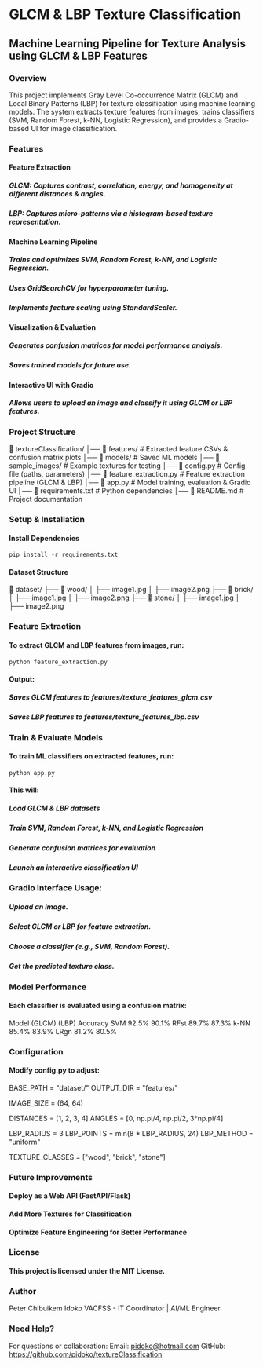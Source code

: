 # GLCM & LBP Texture Classification
## Machine Learning Pipeline for Texture Analysis using GLCM & LBP Features
### Overview
This project implements Gray Level Co-occurrence Matrix (GLCM) and Local Binary Patterns (LBP) for texture classification using machine learning models. The system extracts texture features from images, trains classifiers (SVM, Random Forest, k-NN, Logistic Regression), and provides a Gradio-based UI for image classification.

### Features
#### Feature Extraction
##### GLCM: Captures contrast, correlation, energy, and homogeneity at different distances & angles.
##### LBP: Captures micro-patterns via a histogram-based texture representation.

#### Machine Learning Pipeline
##### Trains and optimizes SVM, Random Forest, k-NN, and Logistic Regression.
##### Uses GridSearchCV for hyperparameter tuning.
##### Implements feature scaling using StandardScaler.

#### Visualization & Evaluation
##### Generates confusion matrices for model performance analysis.
##### Saves trained models for future use.

#### Interactive UI with Gradio
##### Allows users to upload an image and classify it using GLCM or LBP features.

### Project Structure
📁 textureClassification/
│── 📁 features/                   # Extracted feature CSVs & confusion matrix plots
│── 📁 models/                     # Saved ML models
│── 📁 sample_images/               # Example textures for testing
│── 📜 config.py                    # Config file (paths, parameters)
│── 📜 feature_extraction.py         # Feature extraction pipeline (GLCM & LBP)
│── 📜 app.py                        # Model training, evaluation & Gradio UI
│── 📜 requirements.txt               # Python dependencies
│── 📜 README.md                      # Project documentation

### Setup & Installation
#### Install Dependencies
```
pip install -r requirements.txt
```

#### Dataset Structure
📁 dataset/
    ├── 📁 wood/
    │   ├── image1.jpg
    │   ├── image2.png
    ├── 📁 brick/
    │   ├── image1.jpg
    │   ├── image2.png
    ├── 📁 stone/
    │   ├── image1.jpg
    │   ├── image2.png

### Feature Extraction
#### To extract GLCM and LBP features from images, run:
```
python feature_extraction.py
```
#### Output:
##### Saves GLCM features to features/texture_features_glcm.csv
##### Saves LBP features to features/texture_features_lbp.csv

### Train & Evaluate Models
#### To train ML classifiers on extracted features, run:
```
python app.py
```
#### This will:
##### Load GLCM & LBP datasets
##### Train SVM, Random Forest, k-NN, and Logistic Regression
##### Generate confusion matrices for evaluation
##### Launch an interactive classification UI

### Gradio Interface Usage: 
##### Upload an image.
##### Select GLCM or LBP for feature extraction.
##### Choose a classifier (e.g., SVM, Random Forest).
##### Get the predicted texture class.

### Model Performance
#### Each classifier is evaluated using a confusion matrix:
Model	(GLCM)	(LBP) Accuracy
SVM	    92.5%	90.1%
RFst	89.7%	87.3%
k-NN	85.4%	83.9%
LRgn	81.2%	80.5%

### Configuration
#### Modify config.py to adjust:

BASE_PATH = "dataset/"
OUTPUT_DIR = "features/"

IMAGE_SIZE = (64, 64)

DISTANCES = [1, 2, 3, 4]
ANGLES = [0, np.pi/4, np.pi/2, 3*np.pi/4]

LBP_RADIUS = 3
LBP_POINTS = min(8 * LBP_RADIUS, 24)
LBP_METHOD = "uniform"

TEXTURE_CLASSES = ["wood", "brick", "stone"]

### Future Improvements
#### Deploy as a Web API (FastAPI/Flask)
#### Add More Textures for Classification
#### Optimize Feature Engineering for Better Performance

### License
#### This project is licensed under the MIT License.

### Author
Peter Chibuikem Idoko
VACFSS - IT Coordinator | AI/ML Engineer

### Need Help?
For questions or collaboration: Email: pidoko@hotmail.com
GitHub: https://github.com/pidoko/textureClassification
